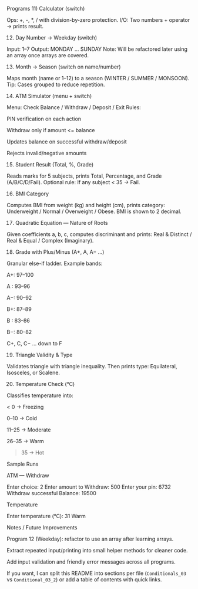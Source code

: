 Programs
11) Calculator (switch)

Ops: +, -, *, / with division-by-zero protection.
I/O: Two numbers + operator → prints result.

12) Day Number → Weekday (switch)

Input: 1–7
Output: MONDAY … SUNDAY
Note: Will be refactored later using an array once arrays are covered.

13) Month → Season (switch on name/number)

Maps month (name or 1–12) to a season (WINTER / SUMMER / MONSOON).
Tip: Cases grouped to reduce repetition.

14) ATM Simulator (menu + switch)

Menu: Check Balance / Withdraw / Deposit / Exit
Rules:

PIN verification on each action

Withdraw only if amount <= balance

Updates balance on successful withdraw/deposit

Rejects invalid/negative amounts

15) Student Result (Total, %, Grade)

Reads marks for 5 subjects, prints Total, Percentage, and Grade (A/B/C/D/Fail).
Optional rule: If any subject < 35 → Fail.

16) BMI Category

Computes BMI from weight (kg) and height (cm), prints category:
Underweight / Normal / Overweight / Obese.
BMI is shown to 2 decimal.

17) Quadratic Equation — Nature of Roots

Given coefficients a, b, c, computes discriminant and prints:
Real & Distinct / Real & Equal / Complex (Imaginary).

18) Grade with Plus/Minus (A+, A, A− …)

Granular else-if ladder. Example bands:

A+: 97–100

A : 93–96

A−: 90–92

B+: 87–89

B : 83–86

B−: 80–82

C+, C, C− … down to F

19) Triangle Validity & Type

Validates triangle with triangle inequality.
Then prints type: Equilateral, Isosceles, or Scalene.

20) Temperature Check (°C)

Classifies temperature into:

< 0 → Freezing

0–10 → Cold

11–25 → Moderate

26–35 → Warm

> 35 → Hot

Sample Runs

ATM — Withdraw

Enter choice: 2
Enter amount to Withdraw: 500
Enter your pin: 6732
Withdraw successful
Balance: 19500


Temperature

Enter temperature (°C): 31
Warm

Notes / Future Improvements

Program 12 (Weekday): refactor to use an array after learning arrays.

Extract repeated input/printing into small helper methods for cleaner code.

Add input validation and friendly error messages across all programs.


If you want, I can split this README into sections per file (`Conditionals_03` vs `Conditional_03_2`) or add a table of contents with quick links.
